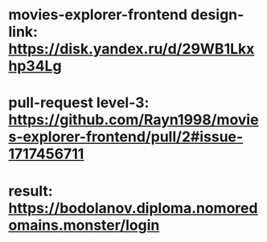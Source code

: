 # movies-explorer-frontend design-link: https://disk.yandex.ru/d/29WB1Lkxhp34Lg
# pull-request level-3: https://github.com/Rayn1998/movies-explorer-frontend/pull/2#issue-1717456711
# result: https://bodolanov.diploma.nomoredomains.monster/login